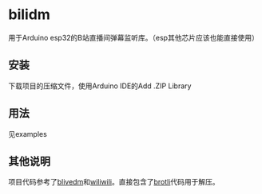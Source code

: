 # bilidm
用于Arduino esp32的B站直播间弹幕监听库。（esp其他芯片应该也能直接使用）

## 安装
下载项目的压缩文件，使用Arduino IDE的Add .ZIP Library
## 用法
见examples
## 其他说明
项目代码参考了[blivedm](https://github.com/xfgryujk/blivedm)和[wiliwili](xfangfang.github.io/wiliwili)。直接包含了[brotli](https://github.com/google/brotli)代码用于解压。

